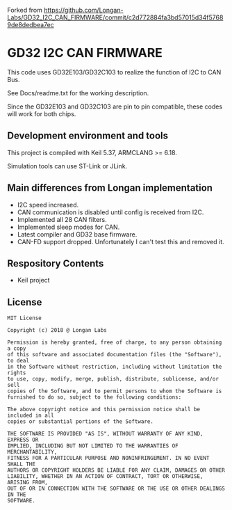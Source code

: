 Forked from https://github.com/Longan-Labs/GD32_I2C_CAN_FIRMWARE/commit/c2d772884fa3bd57015d34f57689de8dedbea7ec


# GD32 I2C CAN FIRMWARE

This code uses GD32E103/GD32C103 to realize the function of I2C to CAN Bus.

See Docs/readme.txt for the working description.

Since the GD32E103 and GD32C103 are pin to pin compatible, these codes will work for both chips.

## Development environment and tools

This project is compiled with Keil 5.37, ARMCLANG >= 6.18.

Simulation tools can use ST-Link or JLink.

## Main differences from Longan implementation

* I2C speed increased.
* CAN communication is disabled until config is received from I2C.
* Implemented all 28 CAN filters.
* Implemented sleep modes for CAN.
* Latest compiler and GD32 base firmware.
* CAN-FD support dropped. Unfortunately I can't test this and removed it.

## Respository Contents

* Keil project


## License

```
MIT License

Copyright (c) 2018 @ Longan Labs

Permission is hereby granted, free of charge, to any person obtaining a copy
of this software and associated documentation files (the "Software"), to deal
in the Software without restriction, including without limitation the rights
to use, copy, modify, merge, publish, distribute, sublicense, and/or sell
copies of the Software, and to permit persons to whom the Software is
furnished to do so, subject to the following conditions:

The above copyright notice and this permission notice shall be included in all
copies or substantial portions of the Software.

THE SOFTWARE IS PROVIDED "AS IS", WITHOUT WARRANTY OF ANY KIND, EXPRESS OR
IMPLIED, INCLUDING BUT NOT LIMITED TO THE WARRANTIES OF MERCHANTABILITY,
FITNESS FOR A PARTICULAR PURPOSE AND NONINFRINGEMENT. IN NO EVENT SHALL THE
AUTHORS OR COPYRIGHT HOLDERS BE LIABLE FOR ANY CLAIM, DAMAGES OR OTHER
LIABILITY, WHETHER IN AN ACTION OF CONTRACT, TORT OR OTHERWISE, ARISING FROM,
OUT OF OR IN CONNECTION WITH THE SOFTWARE OR THE USE OR OTHER DEALINGS IN THE
SOFTWARE.
```
